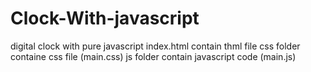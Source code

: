 # Clock-With-javascript
digital clock with pure javascript
index.html contain thml file 
css folder containe css file (main.css)
js folder contain javascript code (main.js)
